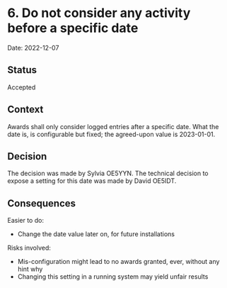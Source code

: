 # 6. Do not consider any activity before a specific date

Date: 2022-12-07

## Status

Accepted

## Context

Awards shall only consider logged entries after a specific date. What the date is, is configurable but fixed; the
agreed-upon value is 2023-01-01.

## Decision

The decision was made by Sylvia OE5YYN. The technical decision to expose a setting for this date was made by David
OE5IDT.

## Consequences

Easier to do:
 * Change the date value later on, for future installations

Risks involved:
 * Mis-configuration might lead to no awards granted, ever, without any hint why
 * Changing this setting in a running system may yield unfair results
